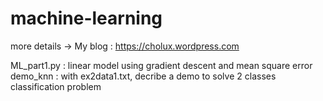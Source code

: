 # machine-learning
more details -> My blog : https://cholux.wordpress.com

ML_part1.py : linear model using gradient descent and mean square error
demo_knn : with ex2data1.txt, decribe a demo to solve 2 classes classification problem

